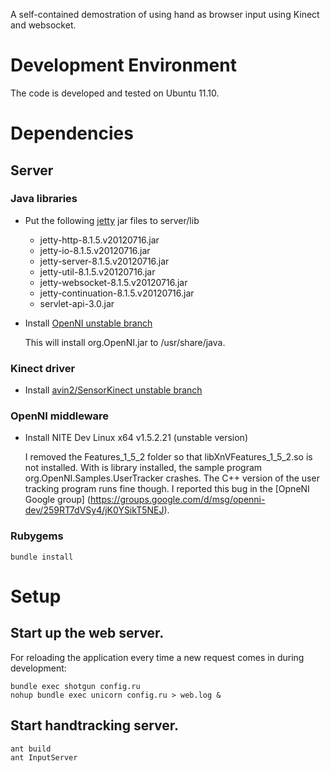 A self-contained demostration of using hand as browser input using Kinect and websocket.

# Development Environment
The code is developed and tested on Ubuntu 11.10.

# Dependencies

## Server

### Java libraries

* Put the following [jetty](http://download.eclipse.org/jetty/stable-8/dist/) 
jar files to server/lib
    
    * jetty-http-8.1.5.v20120716.jar
    * jetty-io-8.1.5.v20120716.jar
    * jetty-server-8.1.5.v20120716.jar
    * jetty-util-8.1.5.v20120716.jar
    * jetty-websocket-8.1.5.v20120716.jar
    * jetty-continuation-8.1.5.v20120716.jar
    * servlet-api-3.0.jar
    
* Install [OpenNI unstable branch](https://github.com/OpenNI/OpenNI/tree/unstable)

	This will install org.OpenNI.jar to /usr/share/java.

### Kinect driver
* Install [avin2/SensorKinect unstable branch](https://github.com/avin2/SensorKinect)

### OpenNI middleware
* Install NITE Dev Linux x64 v1.5.2.21 (unstable version)

	I removed the Features_1_5_2 folder so that libXnVFeatures_1_5_2.so is not installed. With is library installed,
	the sample program org.OpenNI.Samples.UserTracker crashes. The C++ version of the user tracking program runs
	fine though. I reported this bug in the [OpneNI Google group] (https://groups.google.com/d/msg/openni-dev/259RT7dVSy4/jK0YSikT5NEJ).

### Rubygems
	bundle install

# Setup

## Start up the web server.

For reloading the application every time a new request comes in during 
development:

    bundle exec shotgun config.ru
    nohup bundle exec unicorn config.ru > web.log &

## Start handtracking server.

    ant build
    ant InputServer

